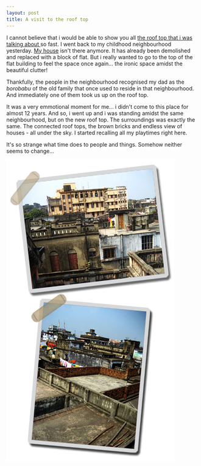 ```yaml
---
layout: post
title: A visit to the roof top
---
```


I cannot believe that i would be able to show you all [the roof top that i was talking about ](/2006/09/18/something-about-roof-tops/)so fast. I went back to my childhood neighbourhood yesterday. [My house](http://flickr.com/photos/sweska/171807118/) isn't there anymore. It has already been demolished and replaced with a block of flat. But i really wanted to go to the top of the flat building to feel the space once again... the ironic space amidst the beautiful clutter!

Thankfully, the people in the neighbourhood recognised my dad as the _borobabu_ of the old family that once used to reside in that neighbourhood. And immediately one of them took us up on the roof top.

It was a very emmotional moment for me... i didn't come to this place for almost 12 years. And so, i went up and i was standing amidst the same neighbourhood, but on the new roof top. The surroundings was exactly the same. The connected roof tops, the brown bricks and endless view of houses - all under the sky. I started recalling all my playtimes right here.

It's so strange what time does to people and things. Somehow neither seems to change...

![](/img/roof987657890bdfs.jpg)
